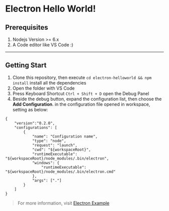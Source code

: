 # Electron Hello World!

## Prerequisites
1. Nodejs Version >= 6.x
2. A Code editor like VS Code :)

----

## Getting Start
1. Clone this repository, then execute `cd electron-helloworld && npm install` install all the dependencies
2. Open the folder with VS Code
3. Press Keyboard Shortcut `Ctrl + Shift + D` open the Debug Panel
4. Beside the debug button, expand the configuration list, then choose the **Add Configuration**. in the configuration file opened in workspace, setting as below: 
```
{
    "version":"0.2.0",
    "configurations": [
        {
            "name": "Configuration name",
            "type": "node",
            "request": "launch",
            "cwd": "${workspaceRoot}",
            "runtimeExecutable": "${workspaceRoot}/node_modules/.bin/electron",
            "windows": {
                "runtimeExecutable": "${workspaceRoot}/node_modules/.bin/electron.cmd"
            },
            "args": ["."]
        }
    ]
}
```

> For more information, visit [Electron Example](http://https://electronjs.org/docs/tutorial/first-app)
